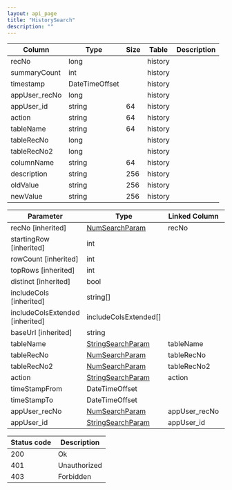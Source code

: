 ```yaml
---
layout: api_page
title: "HistorySearch"
description: ""
---
```




| Column | Type | Size | Table | Description |
| ------ | ---- | ---- | ----- | ----------- |
| recNo | long |  | history | 
| summaryCount | int |  | history | 
| timestamp | DateTimeOffset |  | history | 
| appUser_recNo | long |  | history | 
| appUser_id | string | 64 | history | 
| action | string | 64 | history | 
| tableName | string | 64 | history | 
| tableRecNo | long |  | history | 
| tableRecNo2 | long |  | history | 
| columnName | string | 64 | history | 
| description | string | 256 | history | 
| oldValue | string | 256 | history | 
| newValue | string | 256 | history | 

| Parameter | Type | Linked Column | Description |
| --------- | ---- | ------------- | ----------- |
| recNo [inherited] | [NumSearchParam](NumSearchParam) | recNo | 
| startingRow [inherited] | int |  | 
| rowCount [inherited] | int |  | 
| topRows [inherited] | int |  | 
| distinct [inherited] | bool |  | 
| includeCols [inherited] | string[] |  | 
| includeColsExtended [inherited] | includeColsExtended[] |  | 
| baseUrl [inherited] | string |  | 
| tableName | [StringSearchParam](StringSearchParam) | tableName | 
| tableRecNo | [NumSearchParam](NumSearchParam) | tableRecNo | 
| tableRecNo2 | [NumSearchParam](NumSearchParam) | tableRecNo2 | 
| action | [StringSearchParam](StringSearchParam) | action | 
| timeStampFrom | DateTimeOffset |  | 
| timeStampTo | DateTimeOffset |  | 
| appUser_recNo | [NumSearchParam](NumSearchParam) | appUser_recNo | 
| appUser_id | [StringSearchParam](StringSearchParam) | appUser_id | 

| Status code | Description |
| ----------- | ----------- |
| 200 | Ok |
| 401 | Unauthorized |
| 403 | Forbidden |



